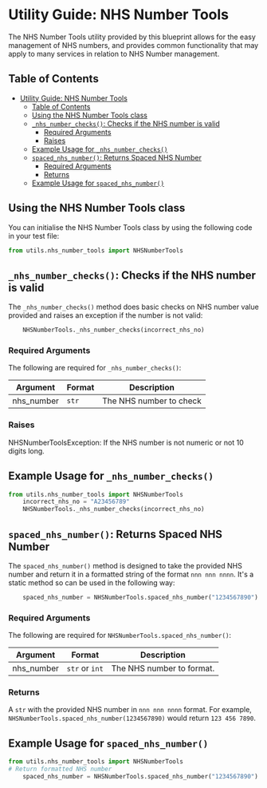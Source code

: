 # Utility Guide: NHS Number Tools

The NHS Number Tools utility provided by this blueprint allows for the easy management of NHS numbers, and provides
common functionality that may apply to many services in relation to NHS Number management.

## Table of Contents

- [Utility Guide: NHS Number Tools](#utility-guide-nhs-number-tools)
  - [Table of Contents](#table-of-contents)
  - [Using the NHS Number Tools class](#using-the-nhs-number-tools-class)
  - [`_nhs_number_checks()`: Checks if the NHS number is valid](#_nhs_number_checks-checks-if-the-nhs-number-is-valid)
    - [Required Arguments](#required-arguments)
    - [Raises](#raises)
  - [Example Usage for `_nhs_number_checks()`](#example-usage-for-_nhs_number_checks)
  - [`spaced_nhs_number()`: Returns Spaced NHS Number](#spaced_nhs_number-returns-spaced-nhs-number)
    - [Required Arguments](#required-arguments-1)
    - [Returns](#returns)
  - [Example Usage for `spaced_nhs_number()`](#example-usage-for-spaced_nhs_number)

## Using the NHS Number Tools class

You can initialise the NHS Number Tools class by using the following code in your test file:


```python
from utils.nhs_number_tools import NHSNumberTools
```

## `_nhs_number_checks()`: Checks if the NHS number is valid

The `_nhs_number_checks()` method does basic checks on NHS number value provided and raises an exception if the number is not valid:

```python
    NHSNumberTools._nhs_number_checks(incorrect_nhs_no)
```

### Required Arguments

The following are required for `_nhs_number_checks()`:

| Argument   | Format | Description             |
| ---------- | ------ | ----------------------- |
| nhs_number | `str`  | The NHS number to check |

### Raises

NHSNumberToolsException: If the NHS number is not numeric or not 10 digits long.

## Example Usage for `_nhs_number_checks()`

```python
from utils.nhs_number_tools import NHSNumberTools
    incorrect_nhs_no = "A23456789"
    NHSNumberTools._nhs_number_checks(incorrect_nhs_no)
```

## `spaced_nhs_number()`: Returns Spaced NHS Number

The `spaced_nhs_number()` method is designed to take the provided NHS number and return it in a formatted
string of the format `nnn nnn nnnn`.  It's a static method so can be used in the following way:

```python
    spaced_nhs_number = NHSNumberTools.spaced_nhs_number("1234567890")
```

### Required Arguments

The following are required for `NHSNumberTools.spaced_nhs_number()`:

| Argument   | Format         | Description               |
| ---------- | -------------- | ------------------------- |
| nhs_number | `str` or `int` | The NHS number to format. |

### Returns

A `str` with the provided NHS number in `nnn nnn nnnn` format. For example, `NHSNumberTools.spaced_nhs_number(1234567890)` would return `123 456 7890`.

## Example Usage for `spaced_nhs_number()`

```python
from utils.nhs_number_tools import NHSNumberTools
# Return formatted NHS number
    spaced_nhs_number = NHSNumberTools.spaced_nhs_number("1234567890")
```

